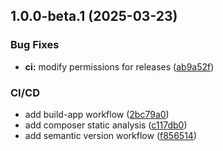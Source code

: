 ## 1.0.0-beta.1 (2025-03-23)

### Bug Fixes

* **ci:** modify permissions for releases ([ab9a52f](https://github.com/eligow/pragmago-tech-recruitment-task/commit/ab9a52f078384503d3f831ef6672b845b197f86e))

### CI/CD

* add build-app workflow ([2bc79a0](https://github.com/eligow/pragmago-tech-recruitment-task/commit/2bc79a0b2e65f1ab4e933b5beaf9e2c1edc3d3c5))
* add composer static analysis ([c117db0](https://github.com/eligow/pragmago-tech-recruitment-task/commit/c117db09249bb68a376832c8f243538844d31897))
* add semantic version workflow ([f856514](https://github.com/eligow/pragmago-tech-recruitment-task/commit/f8565146ed279355cfd6d48cece1278906c6410e))
